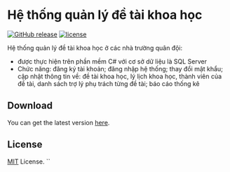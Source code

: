 # Hệ thống quản lý đề tài khoa học

[![GitHub release](https://img.shields.io/github/release/J2TeaM/idm-trial-reset.svg?maxAge=2592000)](https://github.com/J2TeaM/idm-trial-reset/releases/latest)
[![license](https://img.shields.io/github/license/J2TeaM/idm-trial-reset.svg?maxAge=2592000)](https://github.com/J2TeaM/idm-trial-reset/blob/master/LICENSE)

Hệ thống quản lý đề tài khoa học ở các nhà trường quân đội:

- được thực hiện trên phần mềm C# với cơ sở dữ liệu là SQL Server
- Chức năng: đăng ký tài khoản; đăng nhập hệ thống; thay đổi mật khẩu; cập nhật thông tin về: đề tài khoa học, lý lịch khoa học, thành viên của đề tài, danh sách trợ lý phụ trách từng đề tài; báo cáo thống kê

## Download

You can get the latest version [here](https://github.com/J2TeaM/idm-trial-reset/releases/latest).

## License

[MIT](LICENSE) License.
    ``